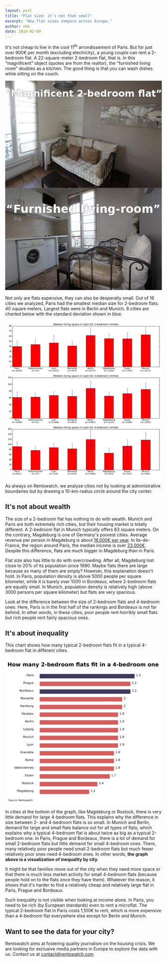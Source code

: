 ```yaml
---
layout: post
title: "Flat size: it's not that small"
excerpt: "How flat sizes compare across Europe."
author: nkb
date: 2016-02-09
---
```


It's not cheap to live in the cool 11<sup>th</sup> arrondissement of Paris. But for just over 900€ per month (excluding electricity), a young couple can rent a 2-bedroom flat. A 22-square-meter 2-bedroom flat, that is. In this “magnificent” object (quotes are from the realtor), the “furnished living room” doubles as a kitchen. The good thing is that you can wash dishes while sitting on the couch.

![Magnificent 2-bedroom flat](../images/magnificent-2b.jpg)

Not only are flats expensive, they can also be desperatly small. Out of 16 cities we analyzed, Paris had the smallest median size for 2-bedroom flats: 40 square meters. Largest flats were in Berlin and Munich. 8 cities are charted below with the standard deviation shown in blue.

![Flat size in different cities](../images/room-size.png)

As always on Rentswatch, we analyze cities not by looking at administrative boundaries but by drawing a 10-km-radius circle around the city center.

## It's not about wealth

The size of a 2-bedroom flat has nothing to do with wealth. Munich and Paris are both extremely rich cities, but their housing market is totally different. A 2-bedroom flat in Munich typically offers 63 square meters. On the contrary, Magdeburg is one of Germany's poorest cities. Average revenue per person in Magdeburg is about [16,000€ per year](http://www.stala.sachsen-anhalt.de/Internet/Home/Veroeffentlichungen/Pressemitteilungen/2013/11/93.html). In Ile-de-France, the region around Paris, the median income is over [23,000€](http://www.insee.fr/fr/themes/document.asp?reg_id=20&ref_id=20529). Despite this difference, flats are much bigger in Magdeburg than in Paris.

Flat size also has little to do with overcrowding. After all, Magdeburg lost close to 20% of its population since 1990. Maybe flats there are large because so many of them are empty? However, this explanation doesn't hold. In Paris, population density is above 5000 people per square kilometer, while it is barely over 1000 in Bordeaux, where 2-bedroom flats are equally small. In Munich, population density is relatively high (above 3000 persons per square kilometer) but flats are very spacious.

Look at the difference between the size of 2-bedroom flats and 4-bedroom ones. Here, Paris is in the first half of the rankings and Bordeaux is not far behind. In other words, in these cities, poor people rent horribly small flats but rich people rent fairly spacious ones.

## It's about inequality

This chart shows how many typical 2-bedroom flats fit in a typical 4-bedroom flat in different cities.

![How many typical 2-bedroom flats fit in a typical 4-bedroom flat](../images/chart-by-city.png)

In cities at the bottom of the graph, like Magdeburg or Rostock, there is very little demand for large 4-bedroom flats. This explains why the difference in size between 2- and 4-bedroom flats is so small. In Munich and Berlin, demand for large and small flats balance out for all types of flats, which explains why a typical 4-bedroom flat is about twice as big as a typical 2-bedroom one. In Paris, Prague and Bordeaux, there is a lot of demand for small 2-bedroom flats but little demand for small 4-bedroom ones. There, many relatively poor people need small 2-bedroom flats but much fewer relatively poor ones need 4-bedroom ones. In other words, **the graph above is a visualization of inequality by city**.

It might be that families move out of the city when they need more space or that there is much less market activity for small 4-bedroom flats (because people hold on to the flats once they have them). Whatever the reason, it shows that it's harder to find a relatively cheap and relatively large flat in Paris, Prague and Bordeaux.

Such inequality is not visible when looking at income alone. In Paris, you need to be rich (by European standards) even to rent a microflat. The typical 2-bedroom flat in Paris costs 1,100€ to rent, which is more expensive than a 4-bedroom flat everywhere else except for Berlin and Munich.

## Want to see the data for your city?

Rentswatch aims at fostering quality journalism on the housing crisis. We are looking for exclusive media partners in Europe to explore the data with us. Contact us at contact@rentswatch.com 